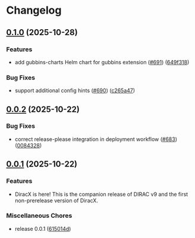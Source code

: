 # Changelog

## [0.1.0](https://github.com/DIRACGrid/diracx/compare/v0.0.2...v0.1.0) (2025-10-28)

### Features

- add gubbins-charts Helm chart for gubbins extension ([#691](https://github.com/DIRACGrid/diracx/issues/691)) ([649f318](https://github.com/DIRACGrid/diracx/commit/649f318daa8eeaec177cfde4bc2830a2a89a9058))

### Bug Fixes

- support additional config hints ([#690](https://github.com/DIRACGrid/diracx/issues/690)) ([c265a47](https://github.com/DIRACGrid/diracx/commit/c265a47363850662502bb7f0fb8ebbbe94893e85))

## [0.0.2](https://github.com/DIRACGrid/diracx/compare/v0.0.1...v0.0.2) (2025-10-22)

### Bug Fixes

- correct release-please integration in deployment workflow ([#683](https://github.com/DIRACGrid/diracx/issues/683)) ([0084328](https://github.com/DIRACGrid/diracx/commit/00843286b49a2a075226ad47af746d03b9413d60))

## [0.0.1](https://github.com/DIRACGrid/diracx/compare/v0.0.1...v0.0.1) (2025-10-22)

### Features

- DiracX is here! This is the companion release of DIRAC v9 and the first non-prerelease version of DiracX.

### Miscellaneous Chores

- release 0.0.1 ([615014d](https://github.com/DIRACGrid/diracx/commit/615014dcf87d985c7b286b1c8d94e4c4520d8463))
